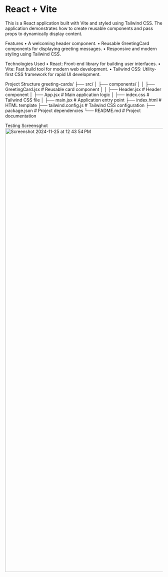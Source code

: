 # React + Vite
This is a React application built with Vite and styled using Tailwind CSS. The application demonstrates how to create reusable components and pass props to dynamically display content.

Features
	•	A welcoming header component.
	•	Reusable GreetingCard components for displaying greeting messages.
	•	Responsive and modern styling using Tailwind CSS.

 Technologies Used
	•	React: Front-end library for building user interfaces.
	•	Vite: Fast build tool for modern web development.
	•	Tailwind CSS: Utility-first CSS framework for rapid UI development.

 Project Structure
 greeting-cards/
├── src/
│   ├── components/
│   │   ├── GreetingCard.jsx   # Reusable card component
│   │   ├── Header.jsx         # Header component
│   ├── App.jsx                # Main application logic
│   ├── index.css              # Tailwind CSS file
│   ├── main.jsx               # Application entry point
├── index.html                 # HTML template
├── tailwind.config.js         # Tailwind CSS configuration
├── package.json               # Project dependencies
└── README.md                  # Project documentation

Testing Screensghot
<img width="1420" alt="Screenshot 2024-11-25 at 12 43 54 PM" src="https://github.com/user-attachments/assets/31e3da27-5ec5-41f1-b885-c253f63625ba">


